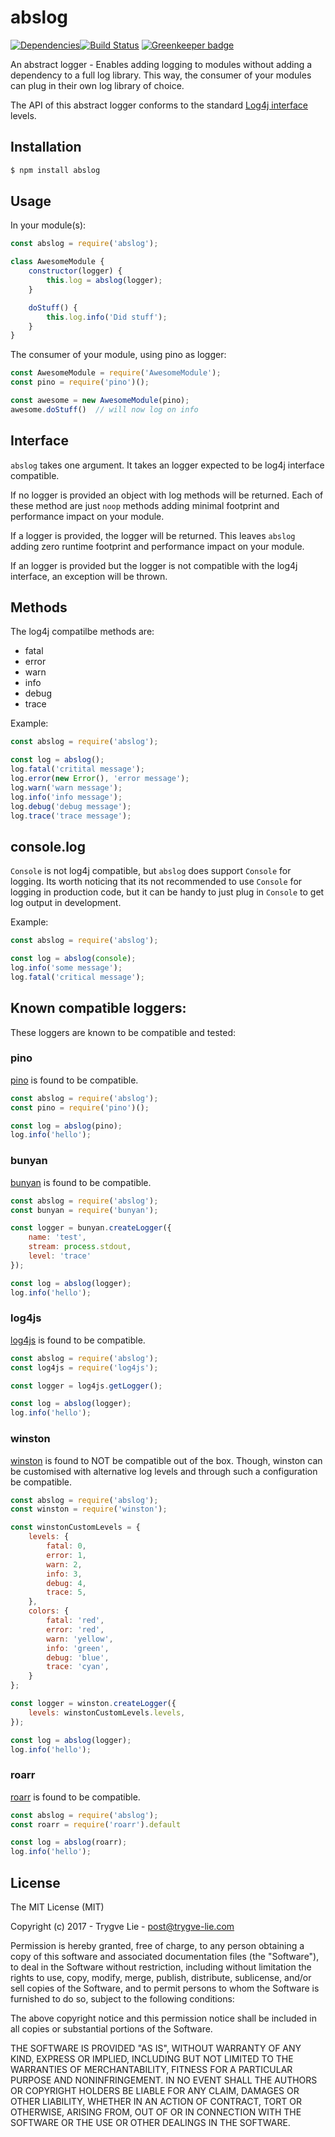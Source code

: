 # abslog

[![Dependencies](https://img.shields.io/david/trygve-lie/abslog.svg?style=flat-square)](https://david-dm.org/trygve-lie/abslog)[![Build Status](http://img.shields.io/travis/trygve-lie/abslog/master.svg?style=flat-square)](https://travis-ci.org/trygve-lie/abslog) [![Greenkeeper badge](https://badges.greenkeeper.io/trygve-lie/abslog.svg)](https://greenkeeper.io/)

An abstract logger - Enables adding logging to modules without adding a dependency to a full log library. This way, the consumer of your modules can plug in their own log library of choice.

The API of this abstract logger conforms to the standard [Log4j interface](https://logging.apache.org/log4j/1.2/apidocs/org/apache/log4j/Level.html) levels.


## Installation

```bash
$ npm install abslog
```


## Usage

In your module(s):

```js
const abslog = require('abslog');

class AwesomeModule {
    constructor(logger) {
        this.log = abslog(logger);
    }

    doStuff() {
        this.log.info('Did stuff');
    }
}
```

The consumer of your module, using pino as logger:

```js
const AwesomeModule = require('AwesomeModule');
const pino = require('pino')();

const awesome = new AwesomeModule(pino);
awesome.doStuff()  // will now log on info
```


## Interface

`abslog` takes one argument. It takes an logger expected to be log4j interface
compatible.

If no logger is provided an object with log methods will be returned. Each of
these method are just `noop` methods adding minimal footprint and performance impact
on your module.

If a logger is provided, the logger will be returned. This leaves `abslog` adding
zero runtime footprint and performance impact on your module.

If an logger is provided but the logger is not compatible with the log4j interface,
an exception will be thrown.


## Methods

The log4j compatilbe methods are:

 * fatal
 * error
 * warn
 * info
 * debug
 * trace

Example:

```js
const abslog = require('abslog');

const log = abslog();
log.fatal('critital message');
log.error(new Error(), 'error message');
log.warn('warn message');
log.info('info message');
log.debug('debug message');
log.trace('trace message');
```


## console.log

`Console` is not log4j compatible, but `abslog` does support `Console` for logging.
Its worth noticing that its not recommended to use `Console` for logging in production
code, but it can be handy to just plug in `Console` to get log output in development.

Example:

```js
const abslog = require('abslog');

const log = abslog(console);
log.info('some message');
log.fatal('critical message');
```


## Known compatible loggers:

These loggers are known to be compatible and tested:

### pino

[pino](https://www.npmjs.com/package/pino) is found to be compatible.

```js
const abslog = require('abslog');
const pino = require('pino')();

const log = abslog(pino);
log.info('hello');
```

### bunyan

[bunyan](https://www.npmjs.com/package/bunyan) is found to be compatible.

```js
const abslog = require('abslog');
const bunyan = require('bunyan');

const logger = bunyan.createLogger({
    name: 'test',
    stream: process.stdout,
    level: 'trace'
});

const log = abslog(logger);
log.info('hello');
```

### log4js

[log4js](https://www.npmjs.com/package/log4js) is found to be compatible.

```js
const abslog = require('abslog');
const log4js = require('log4js');

const logger = log4js.getLogger();

const log = abslog(logger);
log.info('hello');
```

### winston

[winston](https://www.npmjs.com/package/winston) is found to NOT be compatible
out of the box. Though, winston can be customised with alternative log levels
and through such a configuration be compatible.

```js
const abslog = require('abslog');
const winston = require('winston');

const winstonCustomLevels = {
    levels: {
        fatal: 0,
        error: 1,
        warn: 2,
        info: 3,
        debug: 4,
        trace: 5,
    },
    colors: {
        fatal: 'red',
        error: 'red',
        warn: 'yellow',
        info: 'green',
        debug: 'blue',
        trace: 'cyan',
    }
};

const logger = winston.createLogger({
    levels: winstonCustomLevels.levels,
});

const log = abslog(logger);
log.info('hello');
```

### roarr

[roarr](https://github.com/gajus/roarr) is found to be compatible.

```js
const abslog = require('abslog');
const roarr = require('roarr').default

const log = abslog(roarr);
log.info('hello');
```


## License

The MIT License (MIT)

Copyright (c) 2017 - Trygve Lie - post@trygve-lie.com

Permission is hereby granted, free of charge, to any person obtaining a copy
of this software and associated documentation files (the "Software"), to deal
in the Software without restriction, including without limitation the rights
to use, copy, modify, merge, publish, distribute, sublicense, and/or sell
copies of the Software, and to permit persons to whom the Software is
furnished to do so, subject to the following conditions:

The above copyright notice and this permission notice shall be included in
all copies or substantial portions of the Software.

THE SOFTWARE IS PROVIDED "AS IS", WITHOUT WARRANTY OF ANY KIND, EXPRESS OR
IMPLIED, INCLUDING BUT NOT LIMITED TO THE WARRANTIES OF MERCHANTABILITY,
FITNESS FOR A PARTICULAR PURPOSE AND NONINFRINGEMENT. IN NO EVENT SHALL THE
AUTHORS OR COPYRIGHT HOLDERS BE LIABLE FOR ANY CLAIM, DAMAGES OR OTHER
LIABILITY, WHETHER IN AN ACTION OF CONTRACT, TORT OR OTHERWISE, ARISING FROM,
OUT OF OR IN CONNECTION WITH THE SOFTWARE OR THE USE OR OTHER DEALINGS IN
THE SOFTWARE.

